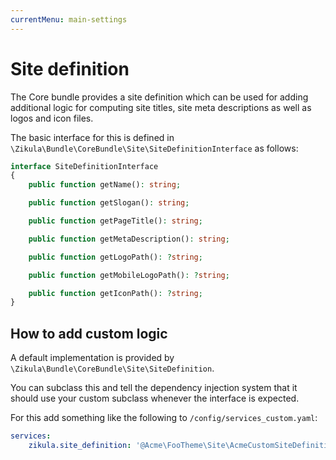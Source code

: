 ```yaml
---
currentMenu: main-settings
---
```

# Site definition

The Core bundle provides a site definition which can be used for adding additional logic for computing site titles, site meta descriptions as well as logos and icon files.

The basic interface for this is defined in `\Zikula\Bundle\CoreBundle\Site\SiteDefinitionInterface` as follows:

```php
interface SiteDefinitionInterface
{
    public function getName(): string;

    public function getSlogan(): string;

    public function getPageTitle(): string;

    public function getMetaDescription(): string;

    public function getLogoPath(): ?string;

    public function getMobileLogoPath(): ?string;

    public function getIconPath(): ?string;
}
```

## How to add custom logic

A default implementation is provided by `\Zikula\Bundle\CoreBundle\Site\SiteDefinition`.

You can subclass this and tell the dependency injection system that it should use your custom subclass whenever the interface is expected.

For this add something like the following to `/config/services_custom.yaml`:

```yaml
services:
    zikula.site_definition: '@Acme\FooTheme\Site\AcmeCustomSiteDefinition'
```
